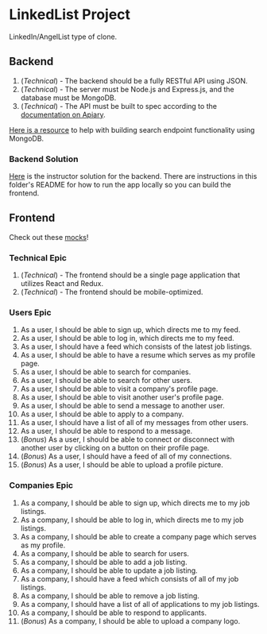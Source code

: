 # LinkedList Project

LinkedIn/AngelList type of clone.

## Backend

1.  (_Technical_) - The backend should be a fully RESTful API using JSON.
1.  (_Technical_) - The server must be Node.js and Express.js, and the database must be MongoDB.
1.  (_Technical_) - The API must be built to spec according to the [documentation on Apiary](https://linkedlist.docs.apiary.io/).

[Here is a resource](https://docs.mongodb.com/manual/text-search/) to help with building search endpoint functionality using MongoDB.

### Backend Solution

[Here](https://github.com/rithmschool/LinkedList/tree/master/backend) is the instructor solution for the backend. There are instructions in this folder's README for how to run the app locally so you can build the frontend.

## Frontend

Check out these [mocks](https://app.moqups.com/michael@rithmschool.com/vgRzAjTRTd/view)!

### Technical Epic

1.  (_Technical_) - The frontend should be a single page application that utilizes React and Redux.
1.  (_Technical_) - The frontend should be mobile-optimized.

### Users Epic

1.  As a user, I should be able to sign up, which directs me to my feed.
1.  As a user, I should be able to log in, which directs me to my feed.
1.  As a user, I should have a feed which consists of the latest job listings.
1.  As a user, I should be able to have a resume which serves as my profile page.
1.  As a user, I should be able to search for companies.
1.  As a user, I should be able to search for other users.
1.  As a user, I should be able to visit a company's profile page.
1.  As a user, I should be able to visit another user's profile page.
1.  As a user, I should be able to send a message to another user.
1.  As a user, I should be able to apply to a company.
1.  As a user, I should have a list of all of my messages from other users.
1.  As a user, I should be able to respond to a message.
1.  (_Bonus_) As a user, I should be able to connect or disconnect with another user by clicking on a button on their profile page.
1.  (_Bonus_) As a user, I should have a feed of all of my connections.
1.  (_Bonus_) As a user, I should be able to upload a profile picture.

### Companies Epic

1.  As a company, I should be able to sign up, which directs me to my job listings.
1.  As a company, I should be able to log in, which directs me to my job listings.
1.  As a company, I should be able to create a company page which serves as my profile.
1.  As a company, I should be able to search for users.
1.  As a company, I should be able to add a job listing.
1.  As a company, I should be able to update a job listing.
1.  As a company, I should have a feed which consists of all of my job listings.
1.  As a company, I should be able to remove a job listing.
1.  As a company, I should have a list of all of applications to my job listings.
1.  As a company, I should be able to respond to applicants.
1.  (_Bonus_) As a company, I should be able to upload a company logo.
